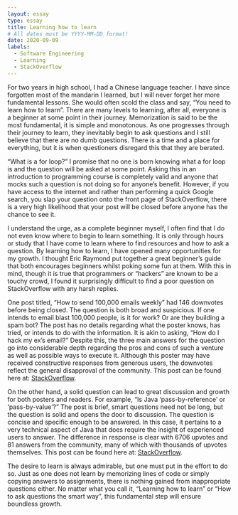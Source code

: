 ```yaml
---
layout: essay
type: essay
title: Learning how to learn
# All dates must be YYYY-MM-DD format!
date: 2020-09-09
labels:
  - Software Engineering
  - Learning
  - StackOverflow
---
```



For two years in high school, I had a Chinese language teacher. I have since forgotten most of the mandarin I learned, but I will never forget her more fundamental lessons. She would often scold the class and say, “You need to learn how to learn”. There are many levels to learning, after all, everyone is a beginner at some point in their journey. Memorization is said to be the most fundamental, it is simple and monotonous. As one progresses through their journey to learn, they inevitably begin to ask questions and I still believe that there are no dumb questions. There is a time and a place for everything, but it is when questioners disregard this that they are berated. 

“What is a for loop?” I promise that no one is born knowing what a for loop is and the question will be asked at some point. Asking this in an introduction to programming course is completely valid and anyone that mocks such a question is not doing so for anyone’s benefit. However, if you have access to the internet and rather than performing a quick Google search, you slap your question onto the front page of StackOverflow, there is a very high likelihood that your post will be closed before anyone has the chance to see it.

I understand the urge, as a complete beginner myself, I often find that I do not even know where to begin to learn something. It is only through hours or study that I have come to learn where to find resources and how to ask a question. By learning how to learn, I have opened many opportunities for my growth. I thought Eric Raymond put together a great beginner’s guide that both encourages beginners whilst poking some fun at them. With this in mind, though it is true that programmers or “hackers” are known to be a touchy crowd, I found it surprisingly difficult to find a poor question on StackOverflow with any harsh replies. 

One post titled, “How to send 100,000 emails weekly” had 146 downvotes before being closed. The question is both broad and suspicious. If one intends to email blast 100,000 people, is it for work? Or are they building a spam bot? The post has no details regarding what the poster knows, has tried, or intends to do with the information. It is akin to asking, “How do I hack my ex’s email?” Despite this, the three main answers for the question go into considerable depth regarding the pros and cons of such a venture as well as possible ways to execute it. Although this poster may have received constructive responses from generous users, the downvotes reflect the general disapproval of the community. This post can be found here at: [StackOverflow](https://stackoverflow.com/questions/3905734/how-to-send-100-000-emails-weekly).

On the other hand, a solid question can lead to great discussion and growth for both posters and readers. For example, “Is Java ‘pass-by-reference’ or ‘pass-by-value’?” The post is brief, smart questions need not be long, but the question is solid and opens the door to discussion. The question is concise and specific enough to be answered. In this case, it pertains to a very technical aspect of Java that does require the insight of experienced users to answer. The difference in response is clear with 6706 upvotes and 81 answers from the community, many of which with thousands of upvotes themselves. This post can be found here at: [StackOverflow](https://stackoverflow.com/questions/40480/is-java-pass-by-reference-or-pass-by-value).

The desire to learn is always admirable, but one must put in the effort to do so. Just as one does not learn by memorizing lines of code or simply copying answers to assignments, there is nothing gained from inappropriate questions either. No matter what you call it, “Learning how to learn” or “How to ask questions the smart way”, this fundamental step will ensure boundless growth.
